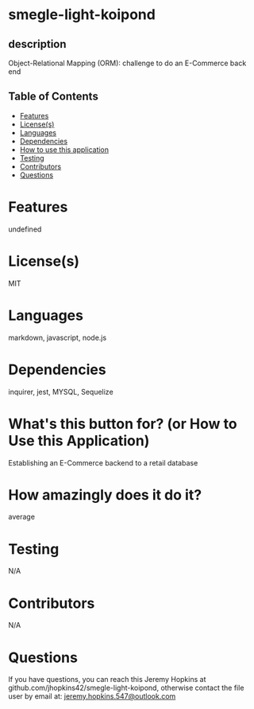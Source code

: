 # smegle-light-koipond

## description
Object-Relational Mapping (ORM): challenge to do an E-Commerce back end
## Table of Contents
* [Features](#features)
* [License(s)](#license)
* [Languages](#languages)
* [Dependencies](#dependencies)
* [How to use this application](#HowtoUseThisApplication)
* [Testing](#testing)
* [Contributors](#contributors)
* [Questions](#questions)

# Features
undefined
# License(s)
MIT
# Languages
markdown, javascript, node.js
# Dependencies
inquirer, jest, MYSQL, Sequelize
# What's this button for? (or How to Use this Application)
Establishing an E-Commerce backend to a retail database
# How amazingly does it do it?
average
# Testing
N/A
# Contributors
N/A
# Questions
If you have questions, you can reach this Jeremy Hopkins at github.com/jhopkins42/smegle-light-koipond, otherwise contact the file user by email at: jeremy.hopkins.547@outlook.com
